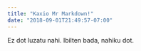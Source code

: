 ```yaml
---
title: "Kaxio Mr Markdown!"
date: "2018-09-01T21:49:57-07:00"
---
```


Ez dot luzatu nahi. Ibilten bada, nahiku dot.